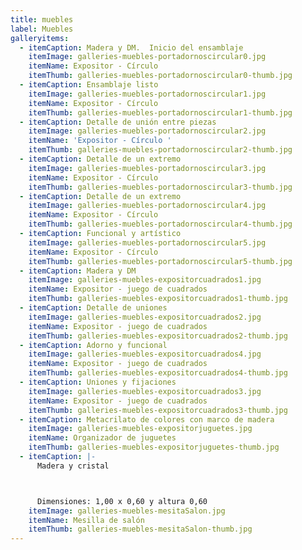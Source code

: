 ```yaml
---
title: muebles
label: Muebles
galleryitems:
  - itemCaption: Madera y DM.  Inicio del ensamblaje
    itemImage: galleries-muebles-portadornoscircular0.jpg
    itemName: Expositor - Círculo
    itemThumb: galleries-muebles-portadornoscircular0-thumb.jpg
  - itemCaption: Ensamblaje listo
    itemImage: galleries-muebles-portadornoscircular1.jpg
    itemName: Expositor - Círculo
    itemThumb: galleries-muebles-portadornoscircular1-thumb.jpg
  - itemCaption: Detalle de unión entre piezas
    itemImage: galleries-muebles-portadornoscircular2.jpg
    itemName: 'Expositor - Círculo '
    itemThumb: galleries-muebles-portadornoscircular2-thumb.jpg
  - itemCaption: Detalle de un extremo
    itemImage: galleries-muebles-portadornoscircular3.jpg
    itemName: Expositor - Círculo
    itemThumb: galleries-muebles-portadornoscircular3-thumb.jpg
  - itemCaption: Detalle de un extremo
    itemImage: galleries-muebles-portadornoscircular4.jpg
    itemName: Expositor - Círculo
    itemThumb: galleries-muebles-portadornoscircular4-thumb.jpg
  - itemCaption: Funcional y artístico
    itemImage: galleries-muebles-portadornoscircular5.jpg
    itemName: Expositor - Círculo
    itemThumb: galleries-muebles-portadornoscircular5-thumb.jpg
  - itemCaption: Madera y DM
    itemImage: galleries-muebles-expositorcuadrados1.jpg
    itemName: Expositor - juego de cuadrados
    itemThumb: galleries-muebles-expositorcuadrados1-thumb.jpg
  - itemCaption: Detalle de uniones
    itemImage: galleries-muebles-expositorcuadrados2.jpg
    itemName: Expositor - juego de cuadrados
    itemThumb: galleries-muebles-expositorcuadrados2-thumb.jpg
  - itemCaption: Adorno y funcional
    itemImage: galleries-muebles-expositorcuadrados4.jpg
    itemName: Expositor - juego de cuadrados
    itemThumb: galleries-muebles-expositorcuadrados4-thumb.jpg
  - itemCaption: Uniones y fijaciones
    itemImage: galleries-muebles-expositorcuadrados3.jpg
    itemName: Expositor - juego de cuadrados
    itemThumb: galleries-muebles-expositorcuadrados3-thumb.jpg
  - itemCaption: Metacrilato de colores con marco de madera
    itemImage: galleries-muebles-expositorjuguetes.jpg
    itemName: Organizador de juguetes
    itemThumb: galleries-muebles-expositorjuguetes-thumb.jpg
  - itemCaption: |-
      Madera y cristal



      Dimensiones: 1,00 x 0,60 y altura 0,60
    itemImage: galleries-muebles-mesitaSalon.jpg
    itemName: Mesilla de salón
    itemThumb: galleries-muebles-mesitaSalon-thumb.jpg
---
```


